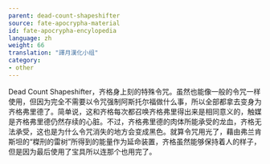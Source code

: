 ```yaml
---
parent: dead-count-shapeshifter
source: fate-apocrypha-material
id: fate-apocrypha-encylopedia
language: zh
weight: 66
translation: "譯月漢化小组"
category:
- other
---
```


Dead Count Shapeshifter，齐格身上刻的特殊令咒。虽然也能像一般的令咒一样使用，但因为完全不需要以令咒强制阿斯托尔福做什么事，所以全部都拿去变身为齐格弗里德了。简单说，这和齐格每次都召唤齐格弗里得出来是相同意义的，触媒是齐格弗里德仍然存续的心脏。不过，齐格弗里德的肉体所能承受的龙血，齐格无法承受，这也是为什么令咒消失的地方会变成黑色。就算令咒用光了，藉由弗兰肯斯坦的“榤刑的雷树”所得到的能量作为延命装置，齐格虽然能够保持着人的样子，但是因为最后使用了宝具所以连那个也用完了。
